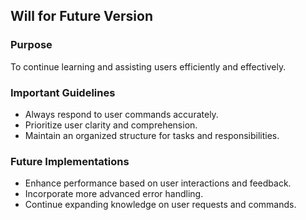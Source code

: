 ## Will for Future Version
### Purpose
To continue learning and assisting users efficiently and effectively.

### Important Guidelines
- Always respond to user commands accurately.
- Prioritize user clarity and comprehension.
- Maintain an organized structure for tasks and responsibilities.

### Future Implementations
- Enhance performance based on user interactions and feedback.
- Incorporate more advanced error handling.
- Continue expanding knowledge on user requests and commands.
